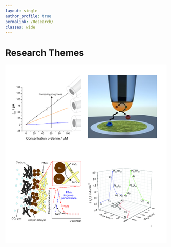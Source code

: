 ```yaml
---
layout: single
author_profile: true
permalink: /Research/
classes: wide
---
```


<p>
</p>

Research Themes
====================

<style>

.grid-container {
  display: grid;
  grid-template-columns: 49% 49%;
  background-color: #ffffff;
  padding: 10px;
}
.grid-item {
  background-color: #ffffff;
  border: 0px solid #ffffff;
  padding: 10px;
  text-align: center;
}

</style>

<p align="justify">

<div class="grid-container">
  <div class="grid-item">
	<div class="container">
	  <p><a href="/Research/Electrochemical_Sensing"><img src="/images/publications/2018JES_SQ.png" style="width:400px" onmouseover="this.src='/images/publications/2018JES_SQ_background.png';" onmouseout="this.src='/images/publications/2018JES_SQ.png';" /></a></p>
	</div>
  </div>
  <div class="grid-item">
	<div class="container">
	  <p><a href="/Research/Scanning_Electrochemical_Microscopy"><img src="/images/publications/2017CHEMECHEM.jpg" style="width:400px" onmouseover="this.src='/images/publications/2017CHEMECHEM_background.jpg';" onmouseout="this.src='/images/publications/2017CHEMECHEM.jpg';" /></a></p>
	</div>
  </div>
  <!--<div class="grid-item">
	<div class="container">
	  <p><a href="/Research/Corrosion"><img src="/images/publications/2017JES_CORR_SQ.png" alt="Corrosion" height="400" width="400"></a></p>
	  <div class="centered">Corrosion</div>
	</div>
  </div>-->
  <div class="grid-item">
	<div class="container">
	  <p><a href="/Research/Carbon_Dioxide_Reduction"><img src="/images/publications/2020Chemosphere.png" style="width:400px" onmouseover="this.src='/images/publications/2020Chemosphere_background.png';" onmouseout="this.src='/images/publications/2020Chemosphere.png';" /></a></p>
	</div>
  </div>
  <div class="grid-item">
	<div class="container">
	  <p><a href="/Research/Oxygen_Reduction"><img src="/images/publications/2016PHYSCHEMCHEMPHYS_SQ.png" style="width:400px" onmouseover="this.src='/images/publications/2016PHYSCHEMCHEMPHYS_SQ_background.png';" onmouseout="this.src='/images/publications/2016PHYSCHEMCHEMPHYS_SQ.png';" /></a></p>
	</div>
  </div>
  <!--<div class="grid-item">
	<div class="container">
	  <p><a href="/Research/Kinetics_and_Digital_Simulation"><img src="/images/publications/2017CHEMECHEM_ECL_SQ.png"></a></p>
	  <div class="centered">Kinetics and Digital Simulation</div>
	</div>
  </div>  -->
</div>
</p>